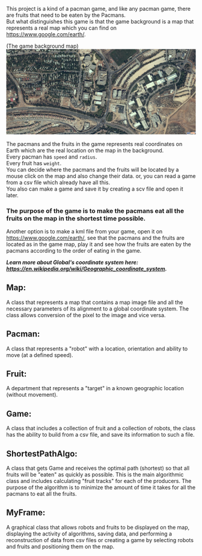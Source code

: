 
This project is a kind of a pacman game, and like any pacman game, there are fruits that need to be eaten by the Pacmans.\
But what distinguishes this game is that the game background is a map that represents a real map which you can find on https://www.google.com/earth/.

(The game background map)
![alt text](https://github.com/maayanbuzaglo/OopNavigtion/blob/master/pictures/Ariel1.png)

The pacmans and the fruits in the game represents real coordinates on Earth which are the real location on the map in the background.\
Every pacman has `speed` and `radius`.\
Every fruit has `weight`.\
You can decide where the pacmans and the fruits will be located by a mouse click on the map and also change their data. or, you can read a game from a csv file which already have all this.\
You also can make a game and save it by creating a scv file and open it later.
### The purpose of the game is to make the pacmans eat all the fruits on the map in the shortest time possible.
Another option is to make a kml file from your game, open it on https://www.google.com/earth/, see that the pacmans and the fruits are located as in the game map, play it and see how the fruits are eaten by the pacmans according to the order of eating in the game.

***Learn more about Global's coordinate system here: https://en.wikipedia.org/wiki/Geographic_coordinate_system.***

## Map:
A class that represents a map that contains a map image file and all the necessary parameters of its alignment to a global coordinate system. The class allows conversion of the pixel to the image and vice versa.

## Pacman:
A class that represents a "robot" with a location, orientation and ability to move (at a defined speed).

## Fruit:
A department that represents a "target" in a known geographic location (without movement).

## Game:
A class that includes a collection of fruit and a collection of robots, the class has the ability to build from a csv file, and save its information to such a file.

## ShortestPathAlgo:
A class that gets Game and receives the optimal path (shortest) so that all fruits will be "eaten" as quickly as possible. This is the main algorithmic class and includes calculating "fruit tracks" for each of the producers. The purpose of the algorithm is to minimize the amount of time it takes for all the pacmans to eat all the fruits.

## MyFrame:
A graphical class that allows robots and fruits to be displayed on the map, displaying the activity of algorithms, saving data, and performing a reconstruction of data from csv files or creating a game by selecting robots and fruits and positioning them on the map.
